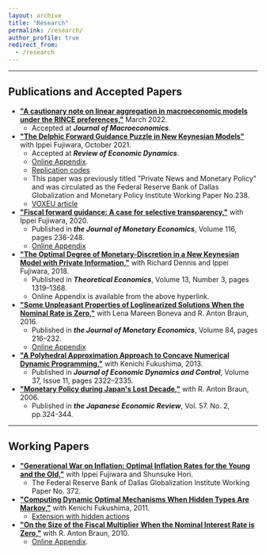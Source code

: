 ```yaml
---
layout: archive
title: "Research"
permalink: /research/
author_profile: true
redirect_from:
  - /research
---
```


<hr>

## Publications and Accepted Papers
* [**"A cautionary note on linear aggregation in macroeconomic models under the RINCE preferences,"**](/files/Waki_RINCE.pdf) March 2022.
  * Accepted at ***Journal of Macroeconomics***. 
* [**"The Delphic Forward Guidance Puzzle in New Keynesian Models"**](https://www.sciencedirect.com/science/article/pii/S1094202521000752?dgcid=author) with Ippei Fujiwara, October 2021.
  * Accepted at ***Review of Economic Dynamics***. 
  * [Online Appendix](/files/Fujiwara_Waki_DFGP_OnlineAppendix.pdf).
  * [Replication codes](https://ideas.repec.org/c/red/ccodes/19-50.html)
  * This paper was previously titled "Private News and Monetary Policy" and was circulated as the Federal Reserve Bank of Dallas Globalization and Monetary Policy Institute Working Paper No.238. 
  * [VOXEU article](https://voxeu.org/article/private-news-and-monetary-policy)
* [**"Fiscal forward guidance: A case for selective transparency,"**](https://doi.org/10.1016/j.jmoneco.2019.10.007) with Ippei Fujiwara, 2020.
   * Published in ***the Journal of Monetary Economics***, Volume 116, pages 236-248. 
   * [Online Appendix](/files/Fujiwara_Waki_FFG_Appendix.pdf)
* [**"The Optimal Degree of Monetary-Discretion in a New Keynesian Model with Private Information,"**](https://econtheory.org/ojs/index.php/te/article/view/20181319) with Richard Dennis and Ippei Fujiwara, 2018.
  * Published in ***Theoretical Economics***, Volume 13, Number 3, pages 1319–1368. 
  * Online Appendix is available from the above hyperlink.
* [**"Some Unpleasant Properties of Loglinearized Solutions When the Nominal Rate is Zero,"**](https://doi.org/10.1016/j.jmoneco.2016.10.012) with Lena Mareen Boneva and R. Anton Braun, 2016.
  * Published in ***the Journal of Monetary Economics***, Volume 84, pages 216–232.
  *  [Online Appendix](/files/Boneva_Braun_Waki_2016_jme_append.pdf)
* [**"A Polyhedral Approximation Approach to Concave Numerical Dynamic Programming,"**](https://doi.org/10.1016/j.jedc.2013.06.001) with Kenichi Fukushima, 2013.
  * Published in  ***Journal of Economic Dynamics and Control***, Volume 37, Issue 11, pages 2322–2335. 
* [**"Monetary Policy during Japan's Lost Decade,"**](https://doi.org/10.1111/j.1468-5876.2006.00371.x) with R. Anton Braun, 2006.
  * Published in ***the Japanese Economic Review***, Vol. 57. No. 2, pp.324-344.

<hr>

## Working Papers
* [**"Generational War on Inflation: Optimal Inflation Rates for the Young and the Old,"**](https://www.dallasfed.org/~/media/documents/institute/wpapers/2019/0372.pdf) with Ippei Fujiwara and Shunsuke Hori.
  * The Federal Reserve Bank of Dallas Globalization Institute Working Paper No. 372.    
* [**"Computing Dynamic Optimal Mechanisms When Hidden Types Are Markov,"**](/files/Fukushima_Waki.pdf) with Kenichi Fukushima, 2011. 
  * [Extension with hidden actions](/files/Fukushima_Waki_extension_hidden_actions.pdf)
* [**"On the Size of the Fiscal Multiplier When the Nominal Interest Rate is Zero,"**](/files/Braun_Waki_2010.pdf) with R. Anton Braun, 2010.   
  * [Online Appendix](/files/Braun_Waki_2010_Appendix.pdf). 

